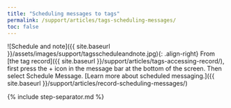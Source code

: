 ```yaml
---
title: "Scheduling messages to tags"
permalink: /support/articles/tags-scheduling-messages/
toc: false
---
```


![Schedule and note]({{ site.baseurl }}/assets/images/support/tagsscheduleandnote.jpg){: .align-right}  From [the tag record]({{ site.baseurl }}/support/articles/tags-accessing-record/), first press the + icon in the message bar at the bottom of the screen. Then select Schedule Message. [Learn more about scheduled messaging.]({{ site.baseurl }}/support/articles/record-scheduling-messages/)

{% include step-separator.md %}
